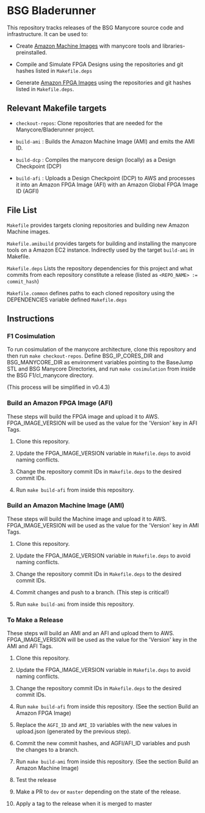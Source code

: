# BSG Bladerunner

This repository tracks releases of the BSG Manycore source code and
infrastructure. It can be used to:

* Create [Amazon Machine
  Images](https://docs.aws.amazon.com/AWSEC2/latest/UserGuide/AMIs.html) with
  manycore tools and libraries-preinstalled.

* Compile and Simulate FPGA Designs using the repositories and git hashes listed
  in `Makefile.deps`

* Generate [Amazon FPGA Images](https://aws.amazon.com/ec2/instance-types/f1/)
  using the repositories and git hashes listed in `Makefile.deps`.

## Relevant Makefile targets

* `checkout-repos`: Clone repositories that are needed for the
  Manycore/Bladerunner project.

* `build-ami` : Builds the Amazon Machine Image (AMI) and emits the AMI ID.

* `build-dcp` : Compiles the manycore design (locally) as a Design Checkpoint
  (DCP)

* `build-afi` : Uploads a Design Checkpoint (DCP) to AWS and processes it into
  an Amazon FPGA Image (AFI) with an Amazon Global FPGA Image ID (AGFI)

## File List

`Makefile` provides targets cloning repositories and building new Amazon Machine
images.

`Makefile.amibuild` provides targets for building and installing the manycore
tools on a Amazon EC2 instance. Indirectly used by the target `build-ami` in Makefile.

`Makefile.deps` Lists the repository dependencies for this project and what
commits from each repository constitute a release (listed as `<REPO_NAME> :=
commit_hash`)

`Makefile.common` defines paths to each cloned repository using the DEPENDENCIES
variable defined `Makefile.deps`

## Instructions

### F1 Cosimulation

To run cosimulation of the manycore architecture, clone this repository and then
run `make checkout-repos`. Define BSG_IP_CORES_DIR and BSG_MANYCORE_DIR as
environment variables pointing to the BaseJump STL and BSG Manycore Directories,
and run `make cosimulation` from inside the BSG F1/cl_manycore directory.

(This process will be simplified in v0.4.3)

### Build an Amazon FPGA Image (AFI)

These steps will build the FPGA image and upload it to AWS. FPGA_IMAGE_VERSION
will be used as the value for the 'Version' key in AFI Tags.

1. Clone this repository.

2. Update the FPGA_IMAGE_VERSION variable in `Makefile.deps` to avoid naming
conflicts.

3. Change the repository commit IDs in `Makefile.deps` to the desired commit
IDs.

4. Run `make build-afi` from inside this repository. 


### Build an Amazon Machine Image (AMI)
   
These steps will build the Machine image and upload it to
AWS. FPGA_IMAGE_VERSION will be used as the value for the 'Version' key in AMI
Tags.

1. Clone this repository.

2. Update the FPGA_IMAGE_VERSION variable in `Makefile.deps` to avoid naming
conflicts.

3. Change the repository commit IDs in `Makefile.deps` to the desired commit
IDs.

4. Commit changes and push to a branch. (This step is critical!)

5. Run `make build-ami` from inside this repository. 

### To Make a Release
   
These steps will build an AMI and an AFI and upload them to
AWS. FPGA_IMAGE_VERSION will be used as the value for the 'Version' key in the
AMI and AFI Tags.

1. Clone this repository.

2. Update the FPGA_IMAGE_VERSION variable in `Makefile.deps` to avoid naming
conflicts.

3. Change the repository commit IDs in `Makefile.deps` to the desired commit
IDs.

4. Run `make build-afi` from inside this repository. (See the section Build an
Amazon FPGA Image)

6. Replace the `AGFI_ID` and `AMI_ID` variables with the new values in
upload.json (generated by the previous step).

5. Commit the new commit hashes, and AGFI/AFI_ID variables and push the changes to a branch.

6. Run `make build-ami` from inside this repository. (See the section Build an
Amazon Machine Image)

7. Test the release
    
8. Make a PR to `dev` or `master` depending on the state of the release.

9. Apply a tag to the release when it is merged to master
